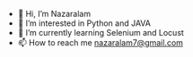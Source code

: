 - 👋 Hi, I’m Nazaralam
- 👀 I’m interested in Python and JAVA
- 🌱 I’m currently learning Selenium and Locust
- 📫 How to reach me nazaralam7@gmail.com

<!---
Nazaralam/Nazaralam is a ✨ special ✨ repository because its `README.md` (this file) appears on your GitHub profile.
You can click the Preview link to take a look at your changes.
--->
